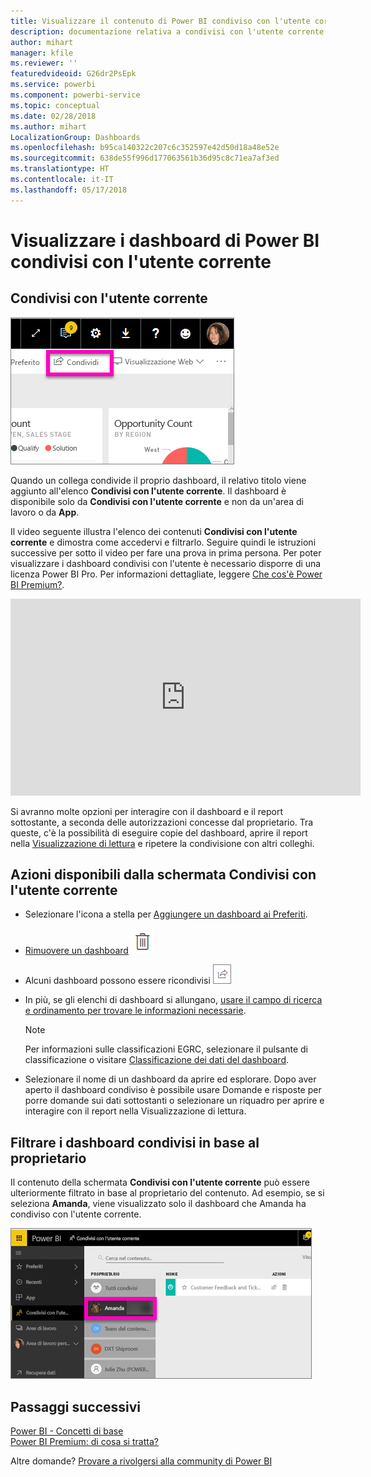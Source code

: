 ```yaml
---
title: Visualizzare il contenuto di Power BI condiviso con l'utente corrente
description: documentazione relativa a condivisi con l'utente corrente in Power BI
author: mihart
manager: kfile
ms.reviewer: ''
featuredvideoid: G26dr2PsEpk
ms.service: powerbi
ms.component: powerbi-service
ms.topic: conceptual
ms.date: 02/28/2018
ms.author: mihart
LocalizationGroup: Dashboards
ms.openlocfilehash: b95ca140322c207c6c352597e42d50d18a48e52e
ms.sourcegitcommit: 638de55f996d177063561b36d95c8c71ea7af3ed
ms.translationtype: HT
ms.contentlocale: it-IT
ms.lasthandoff: 05/17/2018
---
```

# <a name="display-the-power-bi-dashboards-that-have-been-shared-with-me"></a>Visualizzare i dashboard di Power BI condivisi con l'utente corrente
## <a name="shared-with-me"></a>Condivisi con l'utente corrente
![Icona di condivisione](media/service-shared-with-me/power-bi-share-dash.png)

Quando un collega condivide il proprio dashboard, il relativo titolo viene aggiunto all'elenco **Condivisi con l'utente corrente**. Il dashboard è disponibile solo da **Condivisi con l'utente corrente** e non da un'area di lavoro o da **App**.

Il video seguente illustra l'elenco dei contenuti **Condivisi con l'utente corrente** e dimostra come accedervi e filtrarlo. Seguire quindi le istruzioni successive per sotto il video per fare una prova in prima persona. Per poter visualizzare i dashboard condivisi con l'utente è necessario disporre di una licenza Power BI Pro. Per informazioni dettagliate, leggere [Che cos'è Power BI Premium?](service-premium.md).

<iframe width="560" height="315" src="https://www.youtube.com/embed/G26dr2PsEpk" frameborder="0" allowfullscreen></iframe>

Si avranno molte opzioni per interagire con il dashboard e il report sottostante, a seconda delle autorizzazioni concesse dal proprietario. Tra queste, c'è la possibilità di eseguire copie del dashboard, aprire il report nella [Visualizzazione di lettura](service-reading-view-and-editing-view.md) e ripetere la condivisione con altri colleghi.

## <a name="actions-available-from-the-shared-with-me-screen"></a>Azioni disponibili dalla schermata **Condivisi con l'utente corrente**
* Selezionare l'icona a stella per [Aggiungere un dashboard ai Preferiti](service-dashboard-favorite.md).
* [Rimuovere un dashboard](service-delete.md) ![Icona a forma di cestino](media/service-shared-with-me/power-bi-delete-icon.png)
* Alcuni dashboard possono essere ricondivisi  ![Icona di condivisione](media/service-shared-with-me/power-bi-share-icon-new.png)
* In più, se gli elenchi di dashboard si allungano, [usare il campo di ricerca e ordinamento per trovare le informazioni necessarie](service-navigation-search-filter-sort.md).
  
  > [!NOTE]
  > Per informazioni sulle classificazioni EGRC, selezionare il pulsante di classificazione o visitare [Classificazione dei dati del dashboard](service-data-classification.md).
  > 
  > 
* Selezionare il nome di un dashboard da aprire ed esplorare. Dopo aver aperto il dashboard condiviso è possibile usare Domande e risposte per porre domande sui dati sottostanti o selezionare un riquadro per aprire e interagire con il report nella Visualizzazione di lettura.

## <a name="filter-shared-dashboards-by-owner"></a>Filtrare i dashboard condivisi in base al proprietario
Il contenuto della schermata **Condivisi con l'utente corrente** può essere ulteriormente filtrato in base al proprietario del contenuto. Ad esempio, se si seleziona **Amanda**, viene visualizzato solo il dashboard che Amanda ha condiviso con l'utente corrente.

![Dashboard filtrato per proprietario](media/service-shared-with-me/power-bi-owner.png)

## <a name="next-steps"></a>Passaggi successivi
[Power BI - Concetti di base](service-basic-concepts.md)  
[Power BI Premium: di cosa si tratta?](service-premium.md)  

Altre domande? [Provare a rivolgersi alla community di Power BI](http://community.powerbi.com/)

